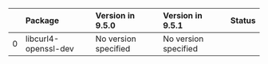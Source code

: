 <!-- markdown-link-check-disable -->

|    | Package              | Version in 9.5.0     | Version in 9.5.1     | Status   |
|---:|:---------------------|:---------------------|:---------------------|:---------|
|  0 | libcurl4-openssl-dev | No version specified | No version specified |          |